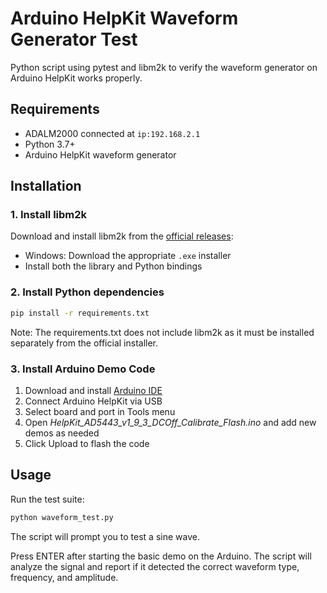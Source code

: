 
# Arduino HelpKit Waveform Generator Test

Python script using pytest and libm2k to verify the waveform generator on Arduino HelpKit works properly.

## Requirements

- ADALM2000 connected at ``ip:192.168.2.1``
- Python 3.7+
- Arduino HelpKit waveform generator

## Installation

### 1. Install libm2k

Download and install libm2k from the [official releases](https://github.com/analogdevicesinc/libm2k/releases):
- Windows: Download the appropriate `.exe` installer
- Install both the library and Python bindings

### 2. Install Python dependencies
```bash
pip install -r requirements.txt
```
Note: The requirements.txt does not include libm2k as it must be installed separately from the official installer.

### 3. Install Arduino Demo Code

1. Download and install [Arduino IDE](https://www.arduino.cc/en/software/)
2. Connect Arduino HelpKit via USB 
3. Select board and port in Tools menu
4. Open *HelpKit_AD5443_v1_9_3_DCOff_Calibrate_Flash.ino* and add new demos as needed
5. Click Upload to flash the code

## Usage
Run the test suite:
```bash
python waveform_test.py
```
The script will prompt you to test a sine wave.

Press ENTER after starting the basic demo on the Arduino. The script will analyze the signal and report if it detected the correct waveform type, frequency, and amplitude.
